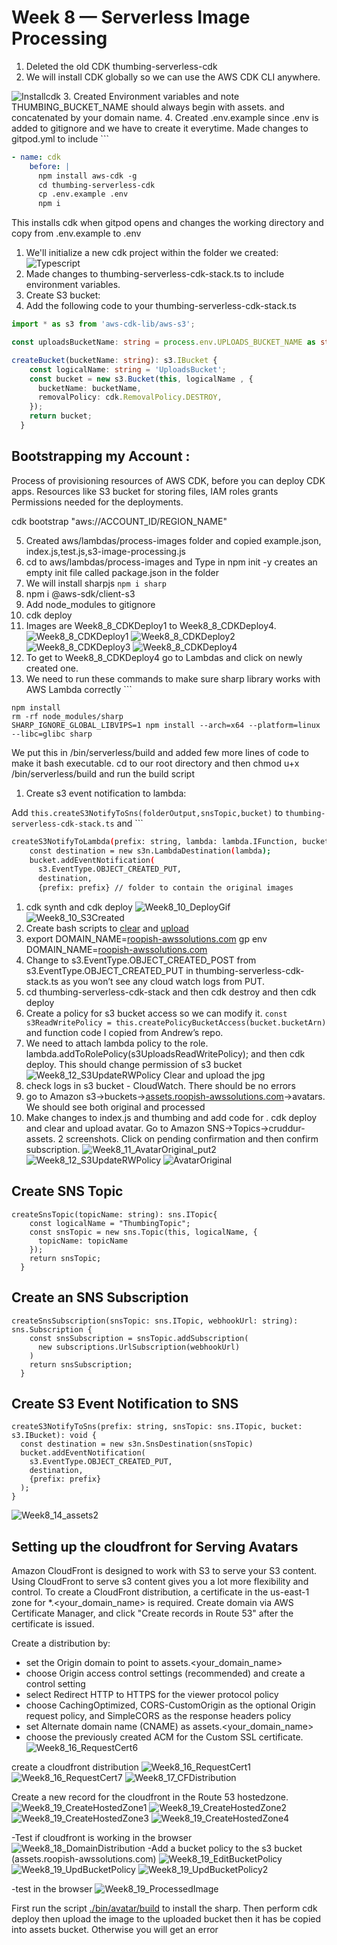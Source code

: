 # Week 8 — Serverless Image Processing
1. Deleted the old CDK thumbing-serverless-cdk
2. We will install CDK globally so we can use the AWS CDK CLI anywhere.

![Installcdk](./assets/Week8_1_installcdk.PNG)
3. Created Environment variables and note THUMBING_BUCKET_NAME should always begin with assets. and concatenated by your domain name.
4. Created .env.example since .env is added to gitignore and we have to create it everytime. Made changes to gitpod.yml to include ```

```yaml
- name: cdk
    before: |
      npm install aws-cdk -g
      cd thumbing-serverless-cdk   
      cp .env.example .env
      npm i
```

This installs cdk when gitpod opens and changes the working directory and copy from .env.example to .env

1. We'll initialize a new cdk project within the folder we created:
![Typescript](./assets/Week8_2_Typescript.PNG)
2. Made changes to thumbing-serverless-cdk-stack.ts to include environment variables.
3. Create S3 bucket:
4. Add the following code to your thumbing-serverless-cdk-stack.ts

```ts
import * as s3 from 'aws-cdk-lib/aws-s3';

const uploadsBucketName: string = process.env.UPLOADS_BUCKET_NAME as string;

createBucket(bucketName: string): s3.IBucket {
    const logicalName: string = 'UploadsBucket';
    const bucket = new s3.Bucket(this, logicalName , {
      bucketName: bucketName,
      removalPolicy: cdk.RemovalPolicy.DESTROY,
    });
    return bucket;
  }
```
## Bootstrapping my Account :
Process of provisioning resources of AWS CDK, before you can deploy CDK apps. Resources like S3 bucket for storing files, IAM roles grants Permissions needed for the deployments.

cdk bootstrap "aws://ACCOUNT_ID/REGION_NAME"

5. Created aws/lambdas/process-images folder and copied example.json, index.js,test.js,s3-image-processing.js
6. cd to aws/lambdas/process-images and Type in npm init -y creates an empty init file called package.json in the folder
7. We will install sharpjs ```npm i sharp```
8. npm i @aws-sdk/client-s3
9. Add node_modules to gitignore
10. cdk deploy 
11. Images are Week8_8_CDKDeploy1  to Week8_8_CDKDeploy4. ![Week8_8_CDKDeploy1](./assets/Week8_8_CDKDeploy1.PNG)
![Week8_8_CDKDeploy2](./assets/Week8_8_CDKDeploy2.PNG)
![Week8_8_CDKDeploy3](./assets/Week8_8_CDKDeploy3.PNG)
![Week8_8_CDKDeploy4](./assets/Week8_8_CDKDeploy4.PNG)
10. To get to Week8_8_CDKDeploy4 go to Lambdas and click on newly created one.
11. We need to run these commands to make sure sharp library works with AWS Lambda correctly ```

```
npm install
rm -rf node_modules/sharp
SHARP_IGNORE_GLOBAL_LIBVIPS=1 npm install --arch=x64 --platform=linux --libc=glibc sharp
```

We put this in /bin/serverless/build and added few more lines of code to make it bash executable. cd to our root directory and then chmod u+x /bin/serverless/build and run the build script

1. Create s3 event notification to lambda: 

Add `this.createS3NotifyToSns(folderOutput,snsTopic,bucket)` to `thumbing-serverless-cdk-stack.ts` and ```

```bash
createS3NotifyToLambda(prefix: string, lambda: lambda.IFunction, bucket: s3.IBucket): void {
    const destination = new s3n.LambdaDestination(lambda);
    bucket.addEventNotification(
      s3.EventType.OBJECT_CREATED_PUT,
      destination,
      {prefix: prefix} // folder to contain the original images
```

1. cdk synth and cdk deploy ![Week8_10_DeployGif](./assets/Week8_10_DeployGif.gif)
![Week8_10_S3Created](./assets/Week8_10_S3Created.PNG)
3. Create bash scripts to [clear](https://github.com/DataCleansingEnthusiast/aws-bootcamp-cruddur-2023/blob/7f5e53f7c8667eea047acdbe9d3a0684b440b12c/bin/avatar/clear) and [upload](https://github.com/DataCleansingEnthusiast/aws-bootcamp-cruddur-2023/blob/7f5e53f7c8667eea047acdbe9d3a0684b440b12c/bin/avatar/upload)
4. export DOMAIN_NAME=[roopish-awssolutions.com](http://roopish-awssolutions.com/)
gp env DOMAIN_NAME=[roopish-awssolutions.com](http://roopish-awssolutions.com/)
4. Change to s3.EventType.OBJECT_CREATED_POST from s3.EventType.OBJECT_CREATED_PUT in thumbing-serverless-cdk-stack.ts as you won’t see any cloud watch logs from PUT. 
5. cd thumbing-serverless-cdk-stack and then cdk destroy and then cdk deploy 
6. Create a policy for s3 bucket access so we can modify it. ````const s3ReadWritePolicy = this.createPolicyBucketAccess(bucket.bucketArn)```` and function code I copied from Andrew’s repo.
7. We need to attach lambda policy to the role. lambda.addToRolePolicy(s3UploadsReadWritePolicy); and then cdk deploy. This should change permission of s3 bucket 
![Week8_12_S3UpdateRWPolicy](./assets/Week8_12_S3UpdateRWPolicy.PNG) Clear and upload the jpg 
9. check logs in s3 bucket - CloudWatch. There should be no errors
10. go to Amazon s3→buckets→[assets.roopish-awssolutions.com](https://s3.console.aws.amazon.com/s3/buckets/assets.roopish-awssolutions.com)→avatars. We should see both original and processed
11. Make changes to index.js and thumbing and add code for . cdk deploy and clear and upload avatar. Go to Amazon SNS→Topics→cruddur-assets. 2 screenshots. Click on pending confirmation and then confirm subscription. ![Week8_11_AvatarOriginal_put2](./assets/Week8_11_AvatarOriginal_put2.PNG)![Week8_12_S3UpdateRWPolicy](./assets/Week8_12_S3UpdateRWPolicy.PNG)
![AvatarOriginal](./assets/Week8_11_AvatarOriginal.PNG)

## Create SNS Topic
```
createSnsTopic(topicName: string): sns.ITopic{
    const logicalName = "ThumbingTopic";
    const snsTopic = new sns.Topic(this, logicalName, {
      topicName: topicName
    });
    return snsTopic;
  }
  ```

## Create an SNS Subscription
```
createSnsSubscription(snsTopic: sns.ITopic, webhookUrl: string): sns.Subscription {
    const snsSubscription = snsTopic.addSubscription(
      new subscriptions.UrlSubscription(webhookUrl)
    )
    return snsSubscription;
  }
  ```
  ## Create S3 Event Notification to SNS
  ```
  createS3NotifyToSns(prefix: string, snsTopic: sns.ITopic, bucket: s3.IBucket): void {
    const destination = new s3n.SnsDestination(snsTopic)
    bucket.addEventNotification(
      s3.EventType.OBJECT_CREATED_PUT, 
      destination,
      {prefix: prefix}
    );
  }
  ```
  ![Week8_14_assets2](./assets/Week8_14_assets2.PNG)
  
  ## Setting up the cloudfront for Serving Avatars
  Amazon CloudFront is designed to work with S3 to serve your S3 content. Using CloudFront to serve s3 content gives you a lot more flexibility and control. To create a CloudFront distribution, a certificate in the us-east-1 zone for *.<your_domain_name> is required.
Create domain via AWS Certificate Manager, and click "Create records in Route 53" after the certificate is issued.

Create a distribution by:

- set the Origin domain to point to assets.<your_domain_name>
- choose Origin access control settings (recommended) and create a control setting
- select Redirect HTTP to HTTPS for the viewer protocol policy
- choose CachingOptimized, CORS-CustomOrigin as the optional Origin request policy, and SimpleCORS as the response headers policy
- set Alternate domain name (CNAME) as assets.<your_domain_name>
- choose the previously created ACM for the Custom SSL certificate.
![Week8_16_RequestCert6](./assets/Week8_16_RequestCert6.PNG)

create a cloudfront distribution 
![Week8_16_RequestCert1](./assets/Week8_16_RequestCert1.PNG)
![Week8_16_RequestCert7](./assets/Week8_16_RequestCert7.PNG)
![Week8_17_CFDistribution](./assets/Week8_17_CFDistribution.PNG)

Create a new record for the cloudfront in the Route 53 hostedzone.
![Week8_19_CreateHostedZone1](./assets/Week8_19_CreateHostedZone1.PNG)
![Week8_19_CreateHostedZone2](./assets/Week8_19_CreateHostedZone2.PNG)
![Week8_19_CreateHostedZone3](./assets/Week8_19_CreateHostedZone3.PNG)
![Week8_19_CreateHostedZone4](./assets/Week8_19_CreateHostedZone4.PNG)

-Test if cloudfront is working in the browser
![Week8_18_DomainDistribution](./assets/Week8_18_DomainDistribution.PNG)
-Add a bucket policy to the s3 bucket (assets.roopish-awssolutions.com)
![Week8_19_EditBucketPolicy](./assets/Week8_19_EditBucketPolicy.PNG)
![Week8_19_UpdBucketPolicy](./assets/Week8_19_UpdBucketPolicy.PNG)
![Week8_19_UpdBucketPolicy2](./assets/Week8_19_UpdBucketPolicy2.PNG)

-test in the browser
![Week8_19_ProcessedImage](./assets/Week8_19_ProcessedImage.PNG)

First run the script [./bin/avatar/build](https://github.com/DataCleansingEnthusiast/aws-bootcamp-cruddur-2023/blob/main/bin/avatar/build) to install the sharp. Then perform cdk deploy then upload the image to the uploaded bucket then it has be copied into assets bucket. Otherwise you will get an error 
